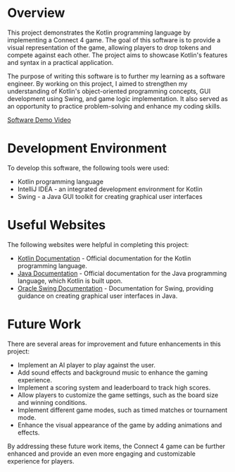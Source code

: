 # Overview

This project demonstrates the Kotlin programming language by implementing a Connect 4 game. The goal of this software is to provide a visual representation of the game, allowing players to drop tokens and compete against each other. The project aims to showcase Kotlin's features and syntax in a practical application.

The purpose of writing this software is to further my learning as a software engineer. By working on this project, I aimed to strengthen my understanding of Kotlin's object-oriented programming concepts, GUI development using Swing, and game logic implementation. It also served as an opportunity to practice problem-solving and enhance my coding skills.

[Software Demo Video](https://youtu.be/ZY_vU-Qr5yA)

# Development Environment

To develop this software, the following tools were used:
- Kotlin programming language
- IntelliJ IDEA - an integrated development environment for Kotlin
- Swing - a Java GUI toolkit for creating graphical user interfaces

# Useful Websites

The following websites were helpful in completing this project:

- [Kotlin Documentation](https://kotlinlang.org/docs/home.html) - Official documentation for the Kotlin programming language.
- [Java Documentation](https://docs.oracle.com/en/java/javase/index.html) - Official documentation for the Java programming language, which Kotlin is built upon.
- [Oracle Swing Documentation](https://docs.oracle.com/javase/tutorial/uiswing/) - Documentation for Swing, providing guidance on creating graphical user interfaces in Java.

# Future Work

There are several areas for improvement and future enhancements in this project:

- Implement an AI player to play against the user.
- Add sound effects and background music to enhance the gaming experience.
- Implement a scoring system and leaderboard to track high scores.
- Allow players to customize the game settings, such as the board size and winning conditions.
- Implement different game modes, such as timed matches or tournament mode.
- Enhance the visual appearance of the game by adding animations and effects.

By addressing these future work items, the Connect 4 game can be further enhanced and provide an even more engaging and customizable experience for players.